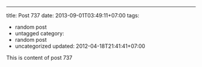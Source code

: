 ---
title: Post 737
date: 2013-09-01T03:49:11+07:00
tags:
  - random post
  - untagged
category:
  - random post
  - uncategorized
updated: 2012-04-18T21:41:41+07:00

This is content of post 737